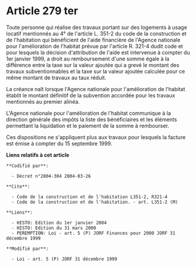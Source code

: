 # Article 279 ter

Toute personne qui réalise des travaux portant sur des logements à usage locatif mentionnés au 4° de l'article L. 351-2 du
code de la construction et de l'habitation qui bénéficient de l'aide financière de l'Agence nationale pour l'amélioration de
l'habitat prévue par l'article R. 321-4 dudit code et pour lesquels la décision d'attribution de l'aide est intervenue à
compter du 1er janvier 1999, a droit au remboursement d'une somme égale à la différence entre la taxe sur la valeur ajoutée
qui a grevé le montant des travaux subventionnables et la taxe sur la valeur ajoutée calculée pour ce même montant de travaux
au taux réduit.

La créance naît lorsque l'Agence nationale pour l'amélioration de l'habitat établit le montant définitif de la subvention
accordée pour les travaux mentionnés au premier alinéa.

L'Agence nationale pour l'amélioration de l'habitat communique à la direction générale des impôts la liste des bénéficiaires
et les éléments permettant la liquidation et le paiement de la somme à rembourser.

Ces dispositions ne s'appliquent plus aux travaux pour lesquels la facture est émise à compter du 15 septembre 1999.

**Liens relatifs à cet article**

	**Codifié par**:

	  - Décret n°2004-304 2004-03-26

	**Cite**:

	  - Code de la construction et de l'habitation L351-2, R321-4
	  - Code de la construction et de l'habitation. - art. L351-2 (M)

	**Liens**:

	  - HISTO: Edition du 1er janvier 2004
	  - HISTO: Edition du 31 mars 2000
	  - PEREMPTION: Loi - art. 5 (P) JORF Finances pour 2000 JORF 31 décembre 1999

	**Modifié par**:

	  - Loi - art. 5 (P) JORF 31 décembre 1999

